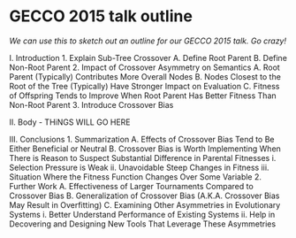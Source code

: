 # GECCO 2015 talk outline

_We can use this to sketch out an outline for our GECCO 2015 talk. Go crazy!_

I.   Introduction
     1. Explain Sub-Tree Crossover
        A. Define Root Parent
        B. Define Non-Root Parent
     2. Impact of Crossover Asymmetry on Semantics
        A. Root Parent (Typically) Contributes More Overall Nodes
        B. Nodes Closest to the Root of the Tree (Typically) Have Stronger Impact on Evaluation
        C. Fitness of Offspring Tends to Improve When Root Parent Has Better Fitness Than Non-Root Parent
     3. Introduce Crossover Bias

II.  Body - THiNGS WILL GO HERE

III. Conclusions
     1. Summarization
        A. Effects of Crossover Bias Tend to Be Either Beneficial or Neutral
        B. Crossover Bias is Worth Implementing When There is Reason to Suspect Substantial Difference in Parental Fitnesses
           i.   Selection Pressure is Weak
           ii.  Unavoidable Steep Changes in Fitness
           iii. Situation Where the Fitness Function Changes Over Some Variable
     2. Further Work
        A. Effectiveness of Larger Tournaments Compared to Crossover Bias
        B. Generalization of Crossover Bias (A.K.A. Crossover Bias May Result in Overfitting)
        C. Examining Other Asymmetries in Evolutionary Systems
           i.  Better Understand Performance of Existing Systems
           ii. Help in Decovering and Designing New Tools That Leverage These Asymmetries